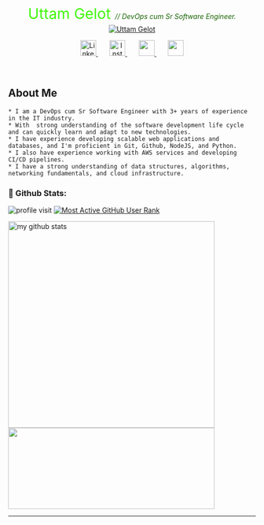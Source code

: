 <div
   align="center"
>
   <p
      style="text-align:center; font-size:30px; ont-family: 'Fira Code'; color:#3DF707; font-weight:400; margin-bottom: 5px;"
   >
      Uttam Gelot
      <span
         style="color:#186303; font-style: italic; font-size:14px;">// DevOps cum Sr Software Engineer. </span>
   </p>
   <a
      href="https://www.linkedin.com/in/uttam-gelot"
   >
      <img
         alt="Uttam Gelot"
         src="https://readme-typing-svg.demolab.com?font=Fira+Code&pause=1000&color=3DF707&center=true&vCenter=true&width=435&lines=I+Write+Code.;Always+Learning.;DevOps+Cum+Backend+Developer."
      />
   </a>

   <!-- Social icons section -->
   <p
      align="center"
   >
      <a
         href="https://www.linkedin.com/in/uttam-gelot"
      >
         <img
            width="32px"
            alt="LinkedIn"
            title="Uttam Gelot LinkedIn"
            style="color:gree;"
            src="https://cdn-icons-png.flaticon.com/512/174/174857.png"
         />
      </a>
      &#8287;&#8287;&#8287;&#8287;&#8287;
      <a
         href="https://www.instagram.com/uttam_1137"
      >
         <img
            width="32px"
            alt="Instagram"
            title="Uttam Gelot Instagram"
            src="https://www.transparentpng.com/thumb/logo-instagram/kuQpOb-logo-instagram-images.png"
         />
      </a>
      &#8287;&#8287;&#8287;&#8287;&#8287;
      <a
         href="https://www.hackerrank.com/uttamgelot"
         alt="Hackerrank"
         title="Uttam Gelot Hackerrank"
      >
         <img
            width="32px"
            src="https://cdn3.iconfinder.com/data/icons/logos-and-brands-adobe/512/160_Hackerrank-512.png"
         />
      </a>
      &#8287;&#8287;&#8287;&#8287;&#8287;
      <a
         href="https://api.whatsapp.com/send?phone=917203919938&text=hi"
         alt="WhatsApp"
         title="Uttam Gelot WhatsApp"
      >
         <img
            width="32px"
            src="https://www.transparentpng.com/thumb/ipl-logo-transparent-images/whatsapp-logo-png-transparent-21.png"
         />
      </a>
   </p>
</div>

<br/>

## About Me

```
* I am a DevOps cum Sr Software Engineer with 3+ years of experience in the IT industry.
* With  strong understanding of the software development life cycle and can quickly learn and adapt to new technologies.
* I have experience developing scalable web applications and databases, and I'm proficient in Git, Github, NodeJS, and Python.
* I also have experience working with AWS services and developing CI/CD pipelines.
* I have a strong understanding of data structures, algorithms, networking fundamentals, and cloud infrastructure.
```

### 👦 Github Stats:

<div align="left">

![profile visit](https://komarev.com/ghpvc/?username=uttam-gelot) [![Most Active GitHub User Rank](https://endy419y2alipob.m.pipedream.net)](https://commits.top/egypt.html)

<p align="left">
<img src="https://github-readme-stats.vercel.app/api?username=uttam-gelot&show_icons=true&theme=buefy&count_private=true" alt="my github stats" width="420"/>
   <img src="https://github-readme-streak-stats.herokuapp.com/?user=uttam-gelot" width="420" height="165">
</p>
     
</div>

</p>
<hr>
<p>
